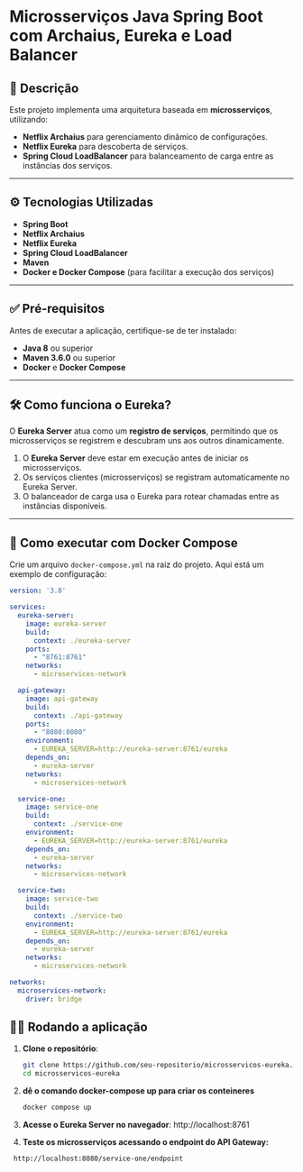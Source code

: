 # Microsserviços Java Spring Boot com Archaius, Eureka e Load Balancer

## 📌 Descrição
Este projeto implementa uma arquitetura baseada em **microsserviços**, utilizando:

- **Netflix Archaius** para gerenciamento dinâmico de configurações.
- **Netflix Eureka** para descoberta de serviços.
- **Spring Cloud LoadBalancer** para balanceamento de carga entre as instâncias dos serviços.

---

## ⚙️ Tecnologias Utilizadas

- **Spring Boot**
- **Netflix Archaius**
- **Netflix Eureka**
- **Spring Cloud LoadBalancer**
- **Maven**
- **Docker e Docker Compose** (para facilitar a execução dos serviços)

---

## ✅ Pré-requisitos

Antes de executar a aplicação, certifique-se de ter instalado:

- **Java 8** ou superior
- **Maven 3.6.0** ou superior
- **Docker** e **Docker Compose**

---

## 🛠️ Como funciona o Eureka?

O **Eureka Server** atua como um **registro de serviços**, permitindo que os microsserviços se registrem e descubram uns aos outros dinamicamente.

1. O **Eureka Server** deve estar em execução antes de iniciar os microsserviços.
2. Os serviços clientes (microsserviços) se registram automaticamente no Eureka Server.
3. O balanceador de carga usa o Eureka para rotear chamadas entre as instâncias disponíveis.

---

## 🚀 Como executar com Docker Compose

Crie um arquivo `docker-compose.yml` na raiz do projeto. Aqui está um exemplo de configuração:

```yaml
version: '3.8'

services:
  eureka-server:
    image: eureka-server
    build:
      context: ./eureka-server
    ports:
      - "8761:8761"
    networks:
      - microservices-network

  api-gateway:
    image: api-gateway
    build:
      context: ./api-gateway
    ports:
      - "8080:8080"
    environment:
      - EUREKA_SERVER=http://eureka-server:8761/eureka
    depends_on:
      - eureka-server
    networks:
      - microservices-network

  service-one:
    image: service-one
    build:
      context: ./service-one
    environment:
      - EUREKA_SERVER=http://eureka-server:8761/eureka
    depends_on:
      - eureka-server
    networks:
      - microservices-network

  service-two:
    image: service-two
    build:
      context: ./service-two
    environment:
      - EUREKA_SERVER=http://eureka-server:8761/eureka
    depends_on:
      - eureka-server
    networks:
      - microservices-network

networks:
  microservices-network:
    driver: bridge
```
## 🏃‍♂️ Rodando a aplicação

1. **Clone o repositório**:
   ```bash
   git clone https://github.com/seu-repositorio/microsservicos-eureka.git
   cd microsservicos-eureka
2. **dê o comando docker-compose up para criar os conteineres**
   ```bash
   docker compose up
   
3. **Acesse o Eureka Server no navegador**:
      http://localhost:8761

4. **Teste os microsserviços acessando o endpoint do API Gateway:**
```bash
 http://localhost:8080/service-one/endpoint
